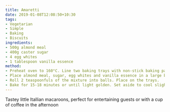 ```yaml
---
title: Amaretti
date: 2019-01-08T12:08:50+10:30
tags:
- Vegetarian
- Simple
- Baking
- Biscuits
ingredients:
- 500g almond meal
- 400g caster sugar
- 4 egg whites
- 1 tablespoon vanilla essence
method:
- Preheat oven to 160°C. Line two baking trays with non-stick baking paper. 
- Place almond meal, sugar, egg whites and vanilla essence in a large bowl. Beat with a wooden spoon until well combined.
- Roll 2 teaspoonfuls of the mixture into balls. Place on the trays.
- Bake for 15-18 minutes or until light golden. Set aside to cool slightly on the trays before transferring to a wire rack to cool completely.
---
```

Tastey little Itallian macaroons, perfect for entertaining guests or with a cup of coffee in the afternoon